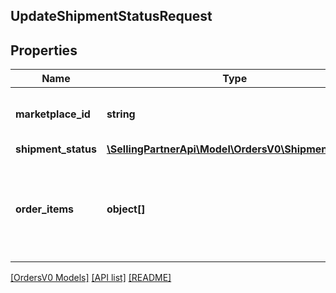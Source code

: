 ## UpdateShipmentStatusRequest

## Properties

Name | Type | Description | Notes
------------ | ------------- | ------------- | -------------
**marketplace_id** | **string** | The unobfuscated marketplace identifier. |
**shipment_status** | [**\SellingPartnerApi\Model\OrdersV0\ShipmentStatus**](ShipmentStatus.md) |  |
**order_items** | **object[]** | For partial shipment status updates, the list of order items and quantities to be updated. | [optional]

[[OrdersV0 Models]](../) [[API list]](../../Api) [[README]](../../../README.md)
